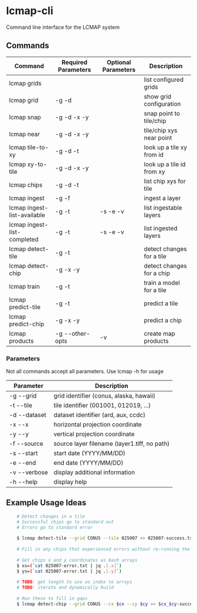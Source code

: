 # lcmap-cli
Command line interface for the LCMAP system

## Commands

| Command                      | Required Parameters  | Optional Parameters | Description                     |
| ---------------------------- | ---------------------|---------------------| ------------------------------- |
| lcmap grids                  |                      |                     | list configured grids           |
| lcmap grid                   | -g -d                |                     | show grid configuration         |
| lcmap snap                   | -g -d -x -y          |                     | snap point to tile/chip         |
| lcmap near                   | -g -d -x -y          |                     | tile/chip xys near point        |
| lcmap tile-to-xy             | -g -d -t             |                     | look up a tile xy from id       |
| lcmap xy-to-tile             | -g -d -x -y          |                     | look up a tile id from xy       | 
| lcmap chips                  | -g -d -t             |                     | list chip xys for tile          |
| lcmap ingest                 | -g -f                |                     | ingest a layer                  |
| lcmap ingest-list-available  | -g -t                | -s -e -v            | list ingestable layers          |
| lcmap ingest-list-completed  | -g -t                | -s -e -v            | list ingested layers            |
| lcmap detect-tile            | -g -t                |                     | detect changes for a tile       |
| lcmap detect-chip            | -g -x -y             |                     | detect changes for a chip       |
| lcmap train                  | -g -t                |                     | train a model for a tile        |
| lcmap predict-tile           | -g -t                |                     | predict a tile                  |
| lcmap predict-chip           | -g -x -y             |                     | predict a chip                  |
| lcmap products               | -g --other-opts      | -v                  | create map products             |


### Parameters

Not all commands accept all parameters.  Use lcmap <command> <subcommand> -h for usage

| Parameter     | Description                                  |
| ------------- | -------------------------------------------- |
| -g --grid     | grid identifier (conus, alaska, hawaii)      |
| -t --tile     | tile identifier (001001, 012019, ...)        |
| -d --dataset  | dataset identifier (ard, aux, ccdc)          |
| -x --x        | horizontal projection coordinate             |
| -y --y        | vertical projection coordinate               |
| -f --source   | source layer filename (layer1.tiff, no path) |
| -s --start    | start date (YYYY/MM/DD)                      |
| -e --end      | end date (YYYY/MM/DD)                        |
| -v --verbose  | display additional information               |
| -h --help     | display help                                 |


## Example Usage Ideas

```bash
    # Detect changes in a tile
	# Successful chips go to standard out
	# Errors go to standard error
	
	$ lcmap detect-tile --grid CONUS --tile 025007 >> 025007-success.txt 2>> 025007-error.txt
	
	# Fill in any chips that experienced errors without re-running the whole tile
	
	# Get chips x and y coordinates as bash arrays
	$ xs=(`cat 025007-error.txt | jq .[.x]`)
	$ ys=(`cat 025007-error.txt | jq .[.y]`)
	
	# TODO: get length to use as index to arrays
	# TODO: iterate and dynamically build 
	
	# Run these to fill in gaps
	$ lcmap detect-chip --grid CONUS --cx $cx --cy $cy >> $cx_$cy-success.txt 2>> $cx_$cy-error.txt
	
```
